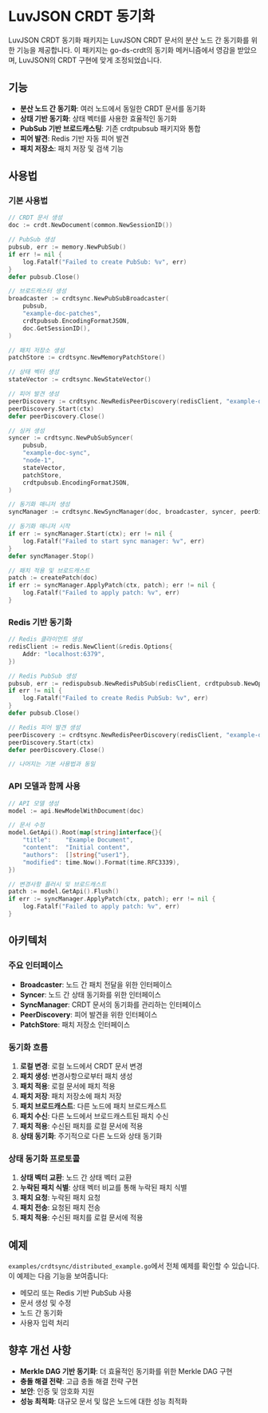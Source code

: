 # LuvJSON CRDT 동기화

LuvJSON CRDT 동기화 패키지는 LuvJSON CRDT 문서의 분산 노드 간 동기화를 위한 기능을 제공합니다. 이 패키지는 go-ds-crdt의 동기화 메커니즘에서 영감을 받았으며, LuvJSON의 CRDT 구현에 맞게 조정되었습니다.

## 기능

- **분산 노드 간 동기화**: 여러 노드에서 동일한 CRDT 문서를 동기화
- **상태 기반 동기화**: 상태 벡터를 사용한 효율적인 동기화
- **PubSub 기반 브로드캐스팅**: 기존 crdtpubsub 패키지와 통합
- **피어 발견**: Redis 기반 자동 피어 발견
- **패치 저장소**: 패치 저장 및 검색 기능

## 사용법

### 기본 사용법

```go
// CRDT 문서 생성
doc := crdt.NewDocument(common.NewSessionID())

// PubSub 생성
pubsub, err := memory.NewPubSub()
if err != nil {
    log.Fatalf("Failed to create PubSub: %v", err)
}
defer pubsub.Close()

// 브로드캐스터 생성
broadcaster := crdtsync.NewPubSubBroadcaster(
    pubsub,
    "example-doc-patches",
    crdtpubsub.EncodingFormatJSON,
    doc.GetSessionID(),
)

// 패치 저장소 생성
patchStore := crdtsync.NewMemoryPatchStore()

// 상태 벡터 생성
stateVector := crdtsync.NewStateVector()

// 피어 발견 생성
peerDiscovery := crdtsync.NewRedisPeerDiscovery(redisClient, "example-doc", "node-1")
peerDiscovery.Start(ctx)
defer peerDiscovery.Close()

// 싱커 생성
syncer := crdtsync.NewPubSubSyncer(
    pubsub,
    "example-doc-sync",
    "node-1",
    stateVector,
    patchStore,
    crdtpubsub.EncodingFormatJSON,
)

// 동기화 매니저 생성
syncManager := crdtsync.NewSyncManager(doc, broadcaster, syncer, peerDiscovery, patchStore)

// 동기화 매니저 시작
if err := syncManager.Start(ctx); err != nil {
    log.Fatalf("Failed to start sync manager: %v", err)
}
defer syncManager.Stop()

// 패치 적용 및 브로드캐스트
patch := createPatch(doc)
if err := syncManager.ApplyPatch(ctx, patch); err != nil {
    log.Fatalf("Failed to apply patch: %v", err)
}
```

### Redis 기반 동기화

```go
// Redis 클라이언트 생성
redisClient := redis.NewClient(&redis.Options{
    Addr: "localhost:6379",
})

// Redis PubSub 생성
pubsub, err := redispubsub.NewRedisPubSub(redisClient, crdtpubsub.NewOptions())
if err != nil {
    log.Fatalf("Failed to create Redis PubSub: %v", err)
}
defer pubsub.Close()

// Redis 피어 발견 생성
peerDiscovery := crdtsync.NewRedisPeerDiscovery(redisClient, "example-doc", "node-1")
peerDiscovery.Start(ctx)
defer peerDiscovery.Close()

// 나머지는 기본 사용법과 동일
```

### API 모델과 함께 사용

```go
// API 모델 생성
model := api.NewModelWithDocument(doc)

// 문서 수정
model.GetApi().Root(map[string]interface{}{
    "title":    "Example Document",
    "content":  "Initial content",
    "authors":  []string{"user1"},
    "modified": time.Now().Format(time.RFC3339),
})

// 변경사항 플러시 및 브로드캐스트
patch := model.GetApi().Flush()
if err := syncManager.ApplyPatch(ctx, patch); err != nil {
    log.Fatalf("Failed to apply patch: %v", err)
}
```

## 아키텍처

### 주요 인터페이스

- **Broadcaster**: 노드 간 패치 전달을 위한 인터페이스
- **Syncer**: 노드 간 상태 동기화를 위한 인터페이스
- **SyncManager**: CRDT 문서의 동기화를 관리하는 인터페이스
- **PeerDiscovery**: 피어 발견을 위한 인터페이스
- **PatchStore**: 패치 저장소 인터페이스

### 동기화 흐름

1. **로컬 변경**: 로컬 노드에서 CRDT 문서 변경
2. **패치 생성**: 변경사항으로부터 패치 생성
3. **패치 적용**: 로컬 문서에 패치 적용
4. **패치 저장**: 패치 저장소에 패치 저장
5. **패치 브로드캐스트**: 다른 노드에 패치 브로드캐스트
6. **패치 수신**: 다른 노드에서 브로드캐스트된 패치 수신
7. **패치 적용**: 수신된 패치를 로컬 문서에 적용
8. **상태 동기화**: 주기적으로 다른 노드와 상태 동기화

### 상태 동기화 프로토콜

1. **상태 벡터 교환**: 노드 간 상태 벡터 교환
2. **누락된 패치 식별**: 상태 벡터 비교를 통해 누락된 패치 식별
3. **패치 요청**: 누락된 패치 요청
4. **패치 전송**: 요청된 패치 전송
5. **패치 적용**: 수신된 패치를 로컬 문서에 적용

## 예제

`examples/crdtsync/distributed_example.go`에서 전체 예제를 확인할 수 있습니다. 이 예제는 다음 기능을 보여줍니다:

- 메모리 또는 Redis 기반 PubSub 사용
- 문서 생성 및 수정
- 노드 간 동기화
- 사용자 입력 처리

## 향후 개선 사항

- **Merkle DAG 기반 동기화**: 더 효율적인 동기화를 위한 Merkle DAG 구현
- **충돌 해결 전략**: 고급 충돌 해결 전략 구현
- **보안**: 인증 및 암호화 지원
- **성능 최적화**: 대규모 문서 및 많은 노드에 대한 성능 최적화
